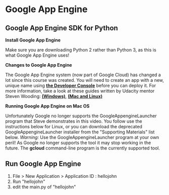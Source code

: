 # Google App Engine



## Google App Engine SDK for Python



**Install Google App Engine**

Make sure you are downloading Python 2 rather than Python 3, as this is what Google App Engine uses!

**Changes to Google App Engine**

The Google App Engine system (now part of Google Cloud) has changed a lot since this course was created. You will need to create an app with a new, unique name using [**the Developer Console**](https://console.developers.google.com/) before you can deploy it. For more information, take a look at these guides written by Udacity mentor Steven Wooding: [**(Windows)**](https://drive.google.com/file/d/0Byu3UemwRffDbjd0SkdvajhIRW8/view), [**(Mac and Linux)**](https://drive.google.com/file/d/0Byu3UemwRffDc21qd3duLW9LMm8/view)

**Running Google App Engine on Mac OS**

Unfortunately Google no longer supports the GoogleAppengineLauncher program that Steve demonstrates in this video. You follow use the instructions below for Linux, or you can download the deprecated GoogleAppengineLauncher installer from the "Supporting Materials" list below. *Warning:* Use the GoogleAppengineLauncher program at your own peril! As Google no longer supports the tool it may stop working in the future. The **gcloud** command-line program is the currently supported tool.



## Run Google App Engine

1. File > New Application > Application ID : hellojohn
2. Run "hellojohn"
3. edit the  main.py of "hellojohn"











